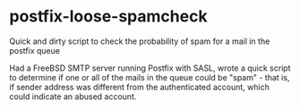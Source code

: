 # postfix-loose-spamcheck
Quick and dirty script to check the probability of spam for a mail in the postfix queue

Had a FreeBSD SMTP server running Postfix with SASL, wrote a quick script to determine if one or all of the mails in the queue could be "spam" - that is, if sender address was different from the authenticated account, which could indicate an abused account.
